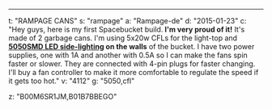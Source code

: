 ---
t: "RAMPAGE CANS"
s: "rampage"
a: "Rampage-de"
d: "2015-01-23"
c: "Hey guys, here is my first Spacebucket build.<strong> I'm very proud of it!</strong> It's made of 2 garbage cans. I'm using 5x20w CFLs for the light-top and <strong><a href='http://www.amazon.com/gp/product/B00BPIWY28/ref=as_li_ss_tl?ie=UTF8&amp;camp=1789&amp;creative=390957&amp;creativeASIN=B00BPIWY28&amp;linkCode=as2&amp;tag=spacbuck-20'>5050SMD LED side-lighting</a> on the walls</strong> of the bucket. I have two power supplies, one with 1A and another with 0.5A so I can make the fans spin faster or slower. They are connected with 4-pin plugs for faster changing. I'll buy a fan controller to make it more comfortable to regulate the speed if it gets too hot."
v: "4112"
g: "5050,cfl"

z: "B00M6SR1JM,B01B7BBEGO"
